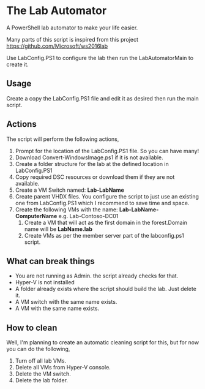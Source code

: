 # The Lab Automator
A PowerShell lab automator to make your life easier.

Many parts of this script is inspired from this project https://github.com/Microsoft/ws2016lab

Use LabConfig.PS1 to configure the lab then run the LabAutomatorMain to create it.

## Usage
Create a copy the LabConfig.PS1 file and edit it as desired then run the main script.

## Actions
The script will perform the following actions,
1. Prompt for the location of the LabConfig.PS1 file. So you can have many!
2. Download Convert-WindowsImage.ps1 if it is not available.
3. Create a folder structure for the lab at the defined location in LabConfig.PS1
4. Copy required DSC resources or download them if they are not available.
5. Create a VM Switch named: **Lab-LabName**
6. Create parent VHDX files. You configure the script to just use an existing one from LabConfig.PS1 which I recommend to save time and space.
7. Create the following VMs with the name: **Lab-LabName-ComputerName** e.g. Lab-Contoso-DC01
   1. Create a VM that will act as the first domain in the forest.Domain name will be **LabName.lab**
   2. Create VMs as per the member server part of the labconfig.ps1 script.
  
## What can break things
* You are not running as Admin. the script already checks for that.
* Hyper-V is not installed
* A folder already exists where the script should build the lab. Just delete it.
* A VM switch with the same name exists.
* A VM with the same name exists.

## How to clean
Well, I'm planning to create an automatic cleaning script for this, but for now you can do the following,
1. Turn off all lab VMs.
2. Delete all VMs from Hyper-V console.
3. Delete the VM switch.
4. Delete the lab folder.
